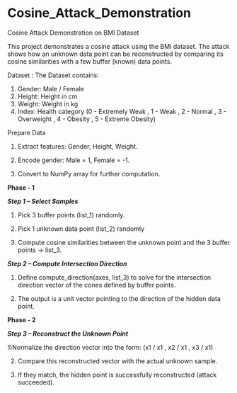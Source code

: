 # Cosine_Attack_Demonstration

Cosine Attack Demonstration on BMI Dataset

This project demonstrates a cosine attack using the BMI dataset. The attack shows how an unknown data point can be reconstructed by comparing its cosine similarities with a few buffer (known) data points.

Dataset :
The Dataset contains:
  1) Gender: Male / Female
  2) Height: Height in cm
  3) Weight: Weight in kg
  4) Index: Health category (0 - Extremely Weak , 1 - Weak , 2 - Normal , 3 - Overweight , 4 - Obesity , 5 - Extreme Obesity)


Prepare Data

  1) Extract features: Gender, Height, Weight.
  
  2) Encode gender: Male = 1, Female = -1.

  3) Convert to NumPy array for further computation.


**Phase - 1**

***Step 1 – Select Samples***

  1) Pick 3 buffer points (list_1) randomly.

  2) Pick 1 unknown data point (list_2) randomly

  3) Compute cosine similarities between the unknown point and the 3 buffer points → list_3.

***Step 2 – Compute Intersection Direction***

  1) Define compute_direction(axes, list_3) to solve for the intersection direction vector of the cones defined by buffer points.
  
  2) The output is a unit vector pointing to the direction of the hidden data point.


**Phase - 2**

***Step 3 – Reconstruct the Unknown Point***

  1)Normalize the direction vector into the form: (x1 / ​x1 ​​, x2 / ​x1 ​​, x3 / ​x1​​) 

  2) Compare this reconstructed vector with the actual unknown sample.
    
  3) If they match, the hidden point is successfully reconstructed (attack succeeded).
